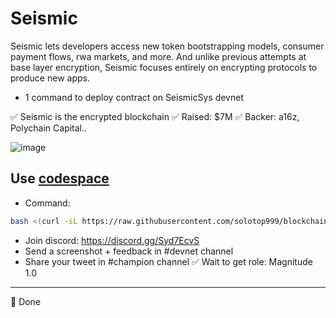 # Seismic
Seismic lets developers access new token bootstrapping models, consumer payment flows, rwa markets, and more. And unlike previous attempts at base layer encryption, Seismic focuses entirely on encrypting protocols to produce new apps.


- 1 command to deploy contract on SeismicSys devnet

✅ Seismic is the encrypted blockchain
✅ Raised: $7M
✅ Backer: a16z, Polychain Capital..

![image](https://github.com/user-attachments/assets/5b10ac19-a2e9-45f7-bae8-27f15f6b59fe)


## Use [codespace](https://github.com/codespaces)

- Command: 
```bash
bash <(curl -sL https://raw.githubusercontent.com/solotop999/blockchain_scripts/main/Seismic_deploy_contract.sh)
```


- Join discord: https://discord.gg/Syd7EcvS
- Send a screenshot + feedback in #devnet channel
- Share your tweet in #champion channel
✅ Wait to get role: Magnitude 1.0
--------------

🎇 Done
